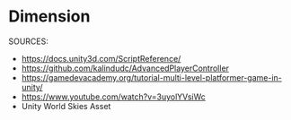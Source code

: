 # Dimension

SOURCES:

+ https://docs.unity3d.com/ScriptReference/
+ https://github.com/kalindudc/AdvancedPlayerController
+ https://gamedevacademy.org/tutorial-multi-level-platformer-game-in-unity/
+ https://www.youtube.com/watch?v=3uyolYVsiWc
+ Unity World Skies Asset
